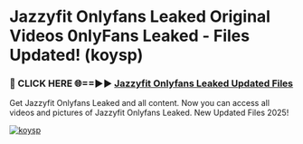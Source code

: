 # Jazzyfit Onlyfans Leaked Original Videos 0nlyFans Leaked - Files Updated! (koysp)

<h3>🔴 CLICK HERE 🌐==►► <a href="https://tinyurl.com/3hn5wdd3" rel="nofollow">Jazzyfit Onlyfans Leaked Updated Files</a></h3>

Get Jazzyfit Onlyfans Leaked and all content. Now you can access all videos and pictures of Jazzyfit Onlyfans Leaked. New Updated Files 2025!

[![koysp](https://i.imgur.com/4HnBqBT.gif)](https://tinyurl.com/3hn5wdd3)

